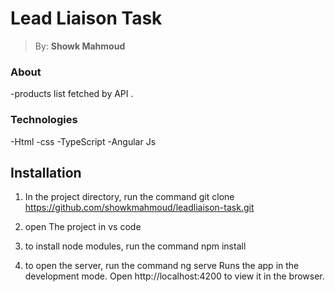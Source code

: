 # <h1> Lead Liaison Task </h1>

> By: **Showk Mahmoud**

### About

-products list fetched by API .

### Technologies

-Html
-css
-TypeScript
-Angular Js

## Installation

1. In the project directory, run the command
   git clone https://github.com/showkmahmoud/leadliaison-task.git

2. open The project in vs code

3. to install node modules, run the command
   npm install

4. to open the server, run the command
   ng serve
   Runs the app in the development mode.
   Open http://localhost:4200 to view it in the browser.
